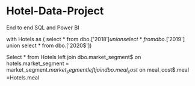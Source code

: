# Hotel-Data-Project
End to end SQL and Power BI

with Hotels as (
select * from dbo.['2018$']
union
select * from dbo.['2019$']
union
select * from dbo.['2020$'])

Select * from Hotels
left join dbo.market_segment$
on hotels.market_segment = market_segment$.market_segment
left join dbo.meal_cost$
on meal_cost$.meal =Hotels.meal
